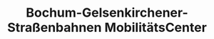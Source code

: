 ---
title: "Bochum-Gelsenkirchener-Straßenbahnen MobilitätsCenter"
url: /bochum/bochum-gelsenkirchener-strassenbahnen-mobilitaetscenter/
shop: Tickets
---